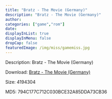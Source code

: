 ```yaml
---
title: "Bratz - The Movie (Germany)"
description: "Bratz - The Movie (Germany)"
author: 
categories: ["game","rom"]
date: 
displayInList: true
displayInMenu: false
dropCap: false
featuredImage: /img/miss/gamemiss.jpg
---
```


Description: Bratz - The Movie (Germany)

Download: <a style="text-decoration:underline;" href="https://mega.nz/#!ubA2BajK!4wTgdTL2_u8OVuwXW9euXRpuk7Ttn6VVHTcwuiuueZE" target = "_blank" rel = "nofollow" > Bratz - The Movie (Germany)</a>

Size: 4194304

MD5: 794C177C712C030BCE32A85DDA73CB36

